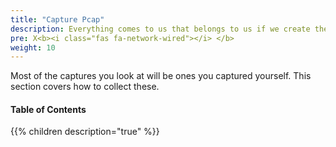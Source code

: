 ```yaml
---
title: "Capture Pcap"
description: Everything comes to us that belongs to us if we create the capacity to receive it. – Rabindranath Tagore
pre: X<b><i class="fas fa-network-wired"></i> </b>
weight: 10
---
```


Most of the captures you look at will be ones you captured yourself.
This section covers how to collect these.

#### Table of Contents

{{% children description="true" %}}
